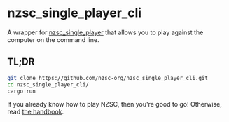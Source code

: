 # nzsc_single_player_cli
A wrapper for [nzsc_single_player](https://github.com/nzsc-org/nzsc_single_player) that allows you to play against the computer on the command line.

## TL;DR
```bash
git clone https://github.com/nzsc-org/nzsc_single_player_cli.git
cd nzsc_single_player_cli/
cargo run
```

If you already know how to play NZSC, then you're good to go!
Otherwise, read [the handbook](https://nzsc-org.github.io/nzsc_handbook/book/).
